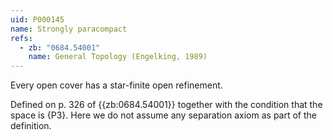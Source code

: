 ```yaml
---
uid: P000145
name: Strongly paracompact
refs:
  - zb: "0684.54001"
    name: General Topology (Engelking, 1989)
---
```


Every open cover has a star-finite open refinement.

Defined on p. 326 of {{zb:0684.54001}} together with the condition that the space is {P3}.  Here we do not assume any separation axiom as part of the definition.
